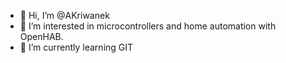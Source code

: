 - 👋 Hi, I’m @AKriwanek
- 👀 I’m interested in microcontrollers and home automation with OpenHAB.
- 🌱 I’m currently learning GIT

<!---
AKriwanek/AKriwanek is a ✨ special ✨ repository because its `README.md` (this file) appears on your GitHub profile.
You can click the Preview link to take a look at your changes.
--->
